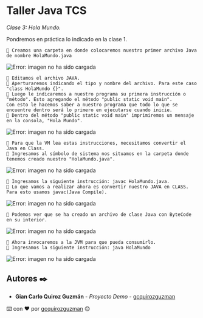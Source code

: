 # Taller Java TCS

_Clase 3: Hola Mundo._

Pondremos en práctica lo indicado en la clase 1. 

```
📢 Creamos una carpeta en donde colocaremos nuestro primer archivo Java de nombre HolaMundo.java
```

![Error: imagen no ha sido cargada](https://github.com/gcquirozguzman/java-tcs-202001/blob/Clase-03/imagenes/pagina_3_1.png)

```
📢 Editamos el archivo JAVA.
📢 Aperturaremos indicando el tipo y nombre del archivo. Para este caso "class HolaMundo {}". 
📢 Luego le indicaremos a nuestro programa su primera instrucción o "método". Esto agregando el método "public static void main".
Con esto le hacemos saber a nuestro programa que todo lo que se encuentre dentro será lo primero en ejecutarse cuando inicie.
📢 Dentro del método "public static void main" imprimiremos un mensaje en la consola, "Hola Mundo". 
```

![Error: imagen no ha sido cargada](https://github.com/gcquirozguzman/java-tcs-202001/blob/Clase-03/imagenes/pagina_3_2.png)

```
📢 Para que la VM lea estas instrucciones, necesitamos convertir el Java en Class.
📢 Ingresamos al símbolo de sistema nos situamos en la carpeta donde tenemos creado nuestro "HolaMundo.java".
```

![Error: imagen no ha sido cargada](https://github.com/gcquirozguzman/java-tcs-202001/blob/Clase-03/imagenes/pagina_3_3.png)

```
📢 Ingresamos la siguiente instrucción: javac HolaMundo.java.
📢 Lo que vamos a realizar ahora es convertir nuestro JAVA en CLASS. Para esto usamos javac(Java Compile).
```

![Error: imagen no ha sido cargada](https://github.com/gcquirozguzman/java-tcs-202001/blob/Clase-03/imagenes/pagina_3_4.png)

```
📢 Podemos ver que se ha creado un archivo de clase Java con ByteCode en su interior.
```

![Error: imagen no ha sido cargada](https://github.com/gcquirozguzman/java-tcs-202001/blob/Clase-03/imagenes/pagina_3_5.png)

```
📢 Ahora invocaremos a la JVM para que pueda consumirlo.
📢 Ingresamos la siguiente instrucción: java HolaMundo
```

![Error: imagen no ha sido cargada](https://github.com/gcquirozguzman/java-tcs-202001/blob/Clase-03/imagenes/pagina_3_6.png)


## Autores ✒️

* **Gian Carlo Quiroz Guzmán** - *Proyecto Demo* - [gcquirozguzman](https://github.com/gcquirozguzman)



⌨️ con ❤️ por [gcquirozguzman](https://github.com/gcquirozguzman) 😊
